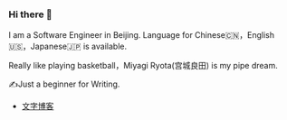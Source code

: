 ### Hi there 👋

I am a Software Engineer in Beijing. Language for Chinese🇨🇳，English🇺🇸，Japanese🇯🇵 is available.

Really like playing basketball，Miyagi Ryota(宫城良田) is my pipe dream.

✍️Just a beginner for Writing.

* [文字博客](https://github.com/mengziin/gitblog)
